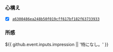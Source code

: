 ### 心構え
* [x] [`a6300486ea248b50f019cff617bf182f63733933`](https://github.com/noraworld/diary-templates-assistant/blob/a6300486ea248b50f019cff617bf182f63733933/.github/ISSUE_TEMPLATE/readiness.md)

### 所感
${{ github.event.inputs.impression || '特になし。' }}
